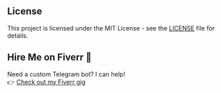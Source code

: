 ## License  
This project is licensed under the MIT License - see the [LICENSE](LICENSE) file for details.

## Hire Me on Fiverr 🚀
Need a custom Telegram bot? I can help!  
👉 [Check out my Fiverr gig](https://www.fiverr.com/users/yadnyesh_23/manage_gigs/create-a-secure-and-scalable-telegram-chatbot/edit)  
